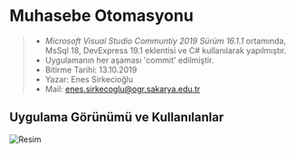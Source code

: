 # Muhasebe Otomasyonu
> * _Microsoft Visual Studio Communtiy 2019
 Sürüm 16.1.1_ ortamında, MsSql 18, DevExpress 19.1 eklentisi ve
 C# kullanılarak yapılmıştır.
> * Uygulamanın her aşaması 'commit' edilmiştir.
> * Bitirme Tarihi: 13.10.2019
> * Yazar: Enes Sirkecioğlu
> * Mail: enes.sirkecoglu@ogr.sakarya.edu.tr

## Uygulama Görünümü ve Kullanılanlar
 ![Resim](/Paint_Uygulamasi/Resources/pu_ss1.JPG)

